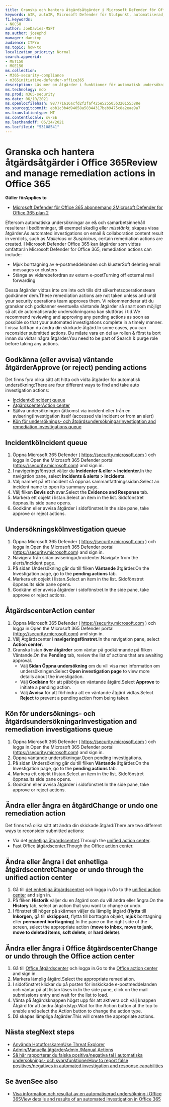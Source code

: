 ```yaml
---
title: Granska och hantera åtgärdsåtgärder i Microsoft Defender för Office 365
keywords: AIR, autoIR, Microsoft Defender för Slutpunkt, automatiserad, undersökning, svar, åtgärd, hot, avancerat, hot, skydd
f1.keywords:
- NOCSH
author: JoeDavies-MSFT
ms.author: josephd
manager: dansimp
audience: ITPro
ms.topic: how-to
localization_priority: Normal
search.appverid:
- MET150
- MOE150
ms.collection:
- M365-security-compliance
- m365initiative-defender-office365
description: Läs mer om åtgärder i funktioner för automatisk undersökning och svar i Microsoft Defender för Office 365 abonnemang 2.
ms.technology: mdo
ms.prod: m365-security
ms.date: 06/10/2021
ms.openlocfilehash: 987771616acfd2f2faf425e525505b320155388e
ms.sourcegitcommit: ebb1c3b4d94058a58344317beb9475c8a2eae9a7
ms.translationtype: MT
ms.contentlocale: sv-SE
ms.lasthandoff: 06/24/2021
ms.locfileid: "53108541"
---
```

# <a name="review-and-manage-remediation-actions-in-office-365"></a><span data-ttu-id="3a125-104">Granska och hantera åtgärdsåtgärder i Office 365</span><span class="sxs-lookup"><span data-stu-id="3a125-104">Review and manage remediation actions in Office 365</span></span>

<span data-ttu-id="3a125-105">**Gäller för**</span><span class="sxs-lookup"><span data-stu-id="3a125-105">**Applies to**</span></span>
- [<span data-ttu-id="3a125-106">Microsoft Defender för Office 365 abonnemang 2</span><span class="sxs-lookup"><span data-stu-id="3a125-106">Microsoft Defender for Office 365 plan 2</span></span>](defender-for-office-365.md)

<span data-ttu-id="3a125-107">Eftersom automatiska undersökningar av e& och samarbetsinnehåll resulterar  i bedömningar, till exempel skadlig eller *misstänkt,* skapas vissa åtgärder.</span><span class="sxs-lookup"><span data-stu-id="3a125-107">As automated investigations on email & collaboration content result in verdicts, such as *Malicious* or *Suspicious*, certain remediation actions are created.</span></span> <span data-ttu-id="3a125-108">I Microsoft Defender Office 365 kan åtgärder som vidtas omfattar:</span><span class="sxs-lookup"><span data-stu-id="3a125-108">In Microsoft Defender for Office 365, remediation actions can include:</span></span>

- <span data-ttu-id="3a125-109">Mjuk borttagning av e-postmeddelanden och kluster</span><span class="sxs-lookup"><span data-stu-id="3a125-109">Soft deleting email messages or clusters</span></span>
- <span data-ttu-id="3a125-110">Stänga av vidarebefordran av extern e-post</span><span class="sxs-lookup"><span data-stu-id="3a125-110">Turning off external mail forwarding</span></span>

<span data-ttu-id="3a125-111">Dessa åtgärder vidtas inte om inte och tills ditt säkerhetsoperationsteam godkänner dem.</span><span class="sxs-lookup"><span data-stu-id="3a125-111">These remediation actions are not taken unless and until your security operations team approves them.</span></span> <span data-ttu-id="3a125-112">Vi rekommenderar att du granskar och godkänner eventuella väntande åtgärder så snart som möjligt så att de automatiserade undersökningarna kan slutföras i tid.</span><span class="sxs-lookup"><span data-stu-id="3a125-112">We recommend reviewing and approving any pending actions as soon as possible so that your automated investigations complete in a timely manner.</span></span> <span data-ttu-id="3a125-113">I vissa fall kan du ändra din skickade åtgärd.</span><span class="sxs-lookup"><span data-stu-id="3a125-113">In some cases, you can reconsider submitted actions.</span></span>  <span data-ttu-id="3a125-114">Du måste vara en del av rollen & först ta bort innan du vidtar några åtgärder.</span><span class="sxs-lookup"><span data-stu-id="3a125-114">You need to be part of Search & purge role before taking any actions.</span></span>

## <a name="approve-or-reject-pending-actions"></a><span data-ttu-id="3a125-115">Godkänna (eller avvisa) väntande åtgärder</span><span class="sxs-lookup"><span data-stu-id="3a125-115">Approve (or reject) pending actions</span></span>
<span data-ttu-id="3a125-116">Det finns fyra olika sätt att hitta och vidta åtgärder för automatisk undersökning:</span><span class="sxs-lookup"><span data-stu-id="3a125-116">There are four different ways to find and take auto investigation actions:</span></span>

- [<span data-ttu-id="3a125-117">Incidentkö</span><span class="sxs-lookup"><span data-stu-id="3a125-117">Incident queue</span></span>](https://security.microsoft.com/incidents)
- [<span data-ttu-id="3a125-118">Åtgärdscenter</span><span class="sxs-lookup"><span data-stu-id="3a125-118">Action center</span></span>](https://security.microsoft.com/action-center/pending)
- <span data-ttu-id="3a125-119">Själva undersökningen (åtkomst via incident eller från en avisering)</span><span class="sxs-lookup"><span data-stu-id="3a125-119">Investigation itself (accessed via Incident or from an alert)</span></span>
- [<span data-ttu-id="3a125-120">Kön för undersöknings- och åtgärdsundersökningar</span><span class="sxs-lookup"><span data-stu-id="3a125-120">Investigation and remediation investigations queue</span></span>](https://security.microsoft.com/airinvestigation)

## <a name="incident-queue"></a><span data-ttu-id="3a125-121">Incidentkö</span><span class="sxs-lookup"><span data-stu-id="3a125-121">Incident queue</span></span>

1. <span data-ttu-id="3a125-122">Öppna Microsoft 365 Defender ( <https://security.microsoft.com> ) och logga in.</span><span class="sxs-lookup"><span data-stu-id="3a125-122">Open the Microsoft 365 Defender portal (<https://security.microsoft.com>) and sign in.</span></span>
2. <span data-ttu-id="3a125-123">I navigeringsfönstret väljer du **Incidenter & eller > Incidenter.**</span><span class="sxs-lookup"><span data-stu-id="3a125-123">In the navigation pane, select **Incidents & alerts > Incidents**.</span></span>
3. <span data-ttu-id="3a125-124">Välj namnet på ett incident så öppnas sammanfattningssidan.</span><span class="sxs-lookup"><span data-stu-id="3a125-124">Select an incident name to open its summary page.</span></span>
4. <span data-ttu-id="3a125-125">Välj fliken **Bevis och** svar.</span><span class="sxs-lookup"><span data-stu-id="3a125-125">Select the **Evidence and Response** tab.</span></span>
5. <span data-ttu-id="3a125-126">Markera ett objekt i listan.</span><span class="sxs-lookup"><span data-stu-id="3a125-126">Select an item in the list.</span></span> <span data-ttu-id="3a125-127">Sidofönstret öppnas.</span><span class="sxs-lookup"><span data-stu-id="3a125-127">Its side pane opens.</span></span>
6. <span data-ttu-id="3a125-128">Godkänn eller avvisa åtgärder i sidofönstret.</span><span class="sxs-lookup"><span data-stu-id="3a125-128">In the side pane, take approve or reject actions.</span></span>

## <a name="investigation-queue"></a><span data-ttu-id="3a125-129">Undersökningskö</span><span class="sxs-lookup"><span data-stu-id="3a125-129">Investigation queue</span></span>

1. <span data-ttu-id="3a125-130">Öppna Microsoft 365 Defender ( <https://security.microsoft.com> ) och logga in.</span><span class="sxs-lookup"><span data-stu-id="3a125-130">Open the Microsoft 365 Defender portal (<https://security.microsoft.com>) and sign in.</span></span>
2. <span data-ttu-id="3a125-131">Navigera från sidan aviseringar/incidenter.</span><span class="sxs-lookup"><span data-stu-id="3a125-131">Navigate from the alerts/incident page.</span></span>
3. <span data-ttu-id="3a125-132">På sidan Undersökning går du till fliken **Väntande** åtgärder.</span><span class="sxs-lookup"><span data-stu-id="3a125-132">On the Investigation page, go to the **pending actions** tab.</span></span>
4. <span data-ttu-id="3a125-133">Markera ett objekt i listan.</span><span class="sxs-lookup"><span data-stu-id="3a125-133">Select an item in the list.</span></span> <span data-ttu-id="3a125-134">Sidofönstret öppnas.</span><span class="sxs-lookup"><span data-stu-id="3a125-134">Its side pane opens.</span></span>
5. <span data-ttu-id="3a125-135">Godkänn eller avvisa åtgärder i sidofönstret.</span><span class="sxs-lookup"><span data-stu-id="3a125-135">In the side pane, take approve or reject actions.</span></span>

## <a name="action-center"></a><span data-ttu-id="3a125-136">Åtgärdscenter</span><span class="sxs-lookup"><span data-stu-id="3a125-136">Action center</span></span>

1. <span data-ttu-id="3a125-137">Öppna Microsoft 365 Defender ( <https://security.microsoft.com> ) och logga in.</span><span class="sxs-lookup"><span data-stu-id="3a125-137">Open the Microsoft 365 Defender portal (<https://security.microsoft.com>) and sign in.</span></span>
2. <span data-ttu-id="3a125-138">Välj Åtgärdscenter i **navigeringsfönstret.**</span><span class="sxs-lookup"><span data-stu-id="3a125-138">In the navigation pane, select **Action center**.</span></span>
3. <span data-ttu-id="3a125-139">Granska listan **över åtgärder** som väntar på godkännande på fliken Väntande.</span><span class="sxs-lookup"><span data-stu-id="3a125-139">On the **Pending** tab, review the list of actions that are awaiting approval.</span></span>
   - <span data-ttu-id="3a125-140">Välj **Sidan Öppna undersökning** om du vill visa mer information om undersökningen.</span><span class="sxs-lookup"><span data-stu-id="3a125-140">Select **Open investigation page** to view more details about the investigation.</span></span>
   - <span data-ttu-id="3a125-141">Välj **Godkänn** för att påbörja en väntande åtgärd.</span><span class="sxs-lookup"><span data-stu-id="3a125-141">Select **Approve** to initiate a pending action.</span></span>
   - <span data-ttu-id="3a125-142">Välj **Avvisa** för att förhindra att en väntande åtgärd vidtas.</span><span class="sxs-lookup"><span data-stu-id="3a125-142">Select **Reject** to prevent a pending action from being taken.</span></span>

## <a name="investigation-and-remediation-investigations-queue"></a><span data-ttu-id="3a125-143">Kön för undersöknings- och åtgärdsundersökningar</span><span class="sxs-lookup"><span data-stu-id="3a125-143">Investigation and remediation investigations queue</span></span>

1. <span data-ttu-id="3a125-144">Öppna Microsoft 365 Defender ( <https://security.microsoft.com> ) och logga in.</span><span class="sxs-lookup"><span data-stu-id="3a125-144">Open the Microsoft 365 Defender portal (<https://security.microsoft.com>) and sign in.</span></span>
2. <span data-ttu-id="3a125-145">Öppna väntande undersökningar.</span><span class="sxs-lookup"><span data-stu-id="3a125-145">Open pending investigations.</span></span>
3. <span data-ttu-id="3a125-146">På sidan Undersökning går du till fliken **Väntande** åtgärder.</span><span class="sxs-lookup"><span data-stu-id="3a125-146">On the Investigation page, go to the **pending actions** tab.</span></span>
4. <span data-ttu-id="3a125-147">Markera ett objekt i listan.</span><span class="sxs-lookup"><span data-stu-id="3a125-147">Select an item in the list.</span></span> <span data-ttu-id="3a125-148">Sidofönstret öppnas.</span><span class="sxs-lookup"><span data-stu-id="3a125-148">Its side pane opens.</span></span>
5. <span data-ttu-id="3a125-149">Godkänn eller avvisa åtgärder i sidofönstret.</span><span class="sxs-lookup"><span data-stu-id="3a125-149">In the side pane, take approve or reject actions.</span></span>

## <a name="change-or-undo-one-remediation-action"></a><span data-ttu-id="3a125-150">Ändra eller ångra en åtgärd</span><span class="sxs-lookup"><span data-stu-id="3a125-150">Change or undo one remediation action</span></span>

<span data-ttu-id="3a125-151">Det finns två olika sätt att ändra din skickade åtgärd:</span><span class="sxs-lookup"><span data-stu-id="3a125-151">There are two different ways to reconsider submitted actions:</span></span>

- <span data-ttu-id="3a125-152">Via det [enhetliga åtgärdscentret](https://security.microsoft.com/action-center).</span><span class="sxs-lookup"><span data-stu-id="3a125-152">Through the [unified action center](https://security.microsoft.com/action-center).</span></span>
- <span data-ttu-id="3a125-153">Fast Office [åtgärdscenter](https://security.microsoft.com/threatincidents).</span><span class="sxs-lookup"><span data-stu-id="3a125-153">Though the [Office action center](https://security.microsoft.com/threatincidents).</span></span>

## <a name="change-or-undo-through-the-unified-action-center"></a><span data-ttu-id="3a125-154">Ändra eller ångra i det enhetliga åtgärdscentret</span><span class="sxs-lookup"><span data-stu-id="3a125-154">Change or undo through the unified action center</span></span>

1. <span data-ttu-id="3a125-155">Gå till [det enhetliga åtgärdscentret](https://security.microsoft.com/action-center) och logga in.</span><span class="sxs-lookup"><span data-stu-id="3a125-155">Go to the [unified action center](https://security.microsoft.com/action-center) and sign in.</span></span>
2. <span data-ttu-id="3a125-156">På fliken **Historik** väljer du en åtgärd som du vill ändra eller ångra.</span><span class="sxs-lookup"><span data-stu-id="3a125-156">On the **History** tab, select an action that you want to change or undo.</span></span>
3. <span data-ttu-id="3a125-157">I fönstret till höger på skärmen väljer du lämplig åtgärd **(flytta** till **Inkorgen,** gå till **skräppost,** flytta till borttagna objekt, **mjuk** borttagning eller **permanent borttagning**).</span><span class="sxs-lookup"><span data-stu-id="3a125-157">In the pane on the right side of the screen, select the appropriate action (**move to inbox**, **move to junk**, **move to deleted items**, **soft delete**, or **hard delete**).</span></span>

## <a name="change-or-undo-through-the-office-action-center"></a><span data-ttu-id="3a125-158">Ändra eller ångra i Office åtgärdscenter</span><span class="sxs-lookup"><span data-stu-id="3a125-158">Change or undo through the Office action center</span></span>

1. <span data-ttu-id="3a125-159">Gå till [Office åtgärdscenter](https://security.microsoft.com/threatincidents) och logga in.</span><span class="sxs-lookup"><span data-stu-id="3a125-159">Go to the [Office action center](https://security.microsoft.com/threatincidents) and sign in.</span></span>
2. <span data-ttu-id="3a125-160">Markera lämplig åtgärd.</span><span class="sxs-lookup"><span data-stu-id="3a125-160">Select the appropriate remediation.</span></span>
3. <span data-ttu-id="3a125-161">I sidofönstret klickar du på posten för inskickade e-postmeddelanden och väntar på att listan läses in.</span><span class="sxs-lookup"><span data-stu-id="3a125-161">In the side pane, click on the mail submissions entry and wait for the list to load.</span></span>
4. <span data-ttu-id="3a125-162">Vänta på åtgärdsknappen högst upp för att aktivera och välj knappen Åtgärd för att ändra åtgärdstyp.</span><span class="sxs-lookup"><span data-stu-id="3a125-162">Wait for the Action button at the top to enable and select the Action button to change the action type.</span></span>
5. <span data-ttu-id="3a125-163">Då skapas lämpliga åtgärder.</span><span class="sxs-lookup"><span data-stu-id="3a125-163">This will create the appropriate actions.</span></span>

## <a name="next-steps"></a><span data-ttu-id="3a125-164">Nästa steg</span><span class="sxs-lookup"><span data-stu-id="3a125-164">Next steps</span></span>

- [<span data-ttu-id="3a125-165">Använda Hotutforskaren</span><span class="sxs-lookup"><span data-stu-id="3a125-165">Use Threat Explorer</span></span>](threat-explorer.md)
- [<span data-ttu-id="3a125-166">Admin/Manuella åtgärder</span><span class="sxs-lookup"><span data-stu-id="3a125-166">Admin /Manual Actions</span></span>](remediate-malicious-email-delivered-office-365.md)
- [<span data-ttu-id="3a125-167">Så här rapporterar du falska positiva/negativa tal i automatiska undersöknings- och svarsfunktioner</span><span class="sxs-lookup"><span data-stu-id="3a125-167">How to report false positives/negatives in automated investigation and response capabilities</span></span>](air-report-false-positives-negatives.md)

## <a name="see-also"></a><span data-ttu-id="3a125-168">Se även</span><span class="sxs-lookup"><span data-stu-id="3a125-168">See also</span></span>

- [<span data-ttu-id="3a125-169">Visa information och resultat av en automatiserad undersökning i Office 365</span><span class="sxs-lookup"><span data-stu-id="3a125-169">View details and results of an automated investigation in Office 365</span></span>](air-view-investigation-results.md)
